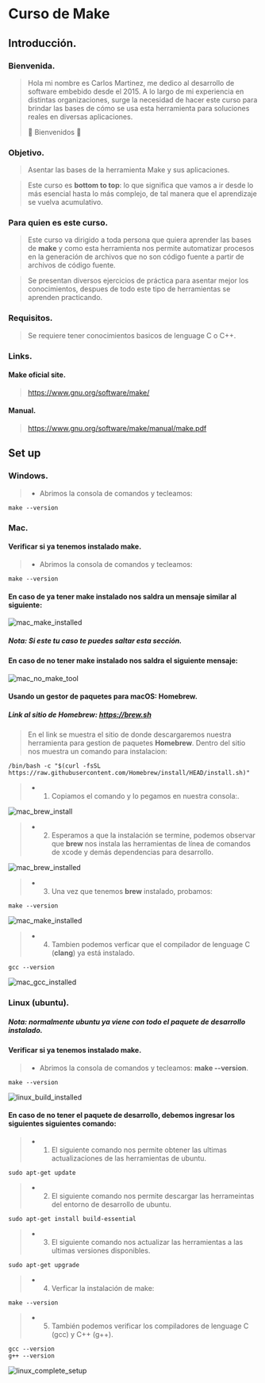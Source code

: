 # Curso de Make
## Introducción.
### Bienvenida.
> Hola mi nombre es Carlos Martinez, me dedico al desarrollo de software embebido desde el 2015.
> A lo largo de mi experiencia en distintas organizaciones, surge la necesidad de hacer este curso
> para brindar las bases de cómo se usa esta herramienta para soluciones reales en diversas
> aplicaciones.
> 
> :metal: Bienvenidos :metal:

### Objetivo.
> Asentar las bases de la herramienta Make y sus aplicaciones.

> Este curso es **bottom to top**: lo que significa que vamos a ir desde lo más esencial hasta lo más
> complejo, de tal manera que el aprendizaje se vuelva acumulativo.

### Para quien es este curso.
> Este curso va dirigido a toda persona que quiera aprender las bases de **make** y como esta herramienta
> nos permite automatizar procesos en la generación de archivos que no son código fuente a partir de 
> archivos de código fuente.

> Se presentan diversos ejercicios de práctica para asentar mejor los conocimientos, despues de todo
> este tipo de herramientas se aprenden practicando.

### Requisitos.
> Se requiere tener conocimientos basicos de lenguage C o C++.

### Links.
#### Make oficial site.
> https://www.gnu.org/software/make/
#### Manual.
> https://www.gnu.org/software/make/manual/make.pdf


## Set up
### Windows.
> * Abrimos la consola de comandos y tecleamos:

	make --version


### Mac.
#### Verificar si ya tenemos instalado make.
> *  Abrimos la consola de comandos y tecleamos:

	make --version
	
#### En caso de ya tener **make** instalado nos saldra un mensaje similar al siguiente:

![mac_make_installed](https://github.com/carlosmartinez871208/Curso_de_make/blob/main/images/mac_make_installed.png)

##### **Nota: Si este tu caso te puedes saltar esta sección.**

#### En caso de no tener make instalado nos saldra el siguiente mensaje:

![mac_no_make_tool](https://github.com/carlosmartinez871208/Curso_de_make/blob/main/images/mac_no_make_tool.png)

#### Usando un gestor de paquetes para macOS: **Homebrew**.
##### Link al sitio de **Homebrew**: https://brew.sh
> En el link se muestra el sitio de donde descargaremos nuestra herramienta para gestion de paquetes **Homebrew**. Dentro del sitio nos muestra un comando para instalacion:

	/bin/bash -c "$(curl -fsSL https://raw.githubusercontent.com/Homebrew/install/HEAD/install.sh)"

> * 1. Copiamos el comando y lo pegamos en nuestra consola:.

![mac_brew_install](https://github.com/carlosmartinez871208/Curso_de_make/blob/main/images/mac_brew_install.png)

> * 2. Esperamos a que la instalación se termine, podemos observar que **brew** nos instala las herramientas de línea de comandos de xcode y demás dependencias para desarrollo. 

![mac_brew_installed](https://github.com/carlosmartinez871208/Curso_de_make/blob/main/images/mac_brew_installed.png)

> * 3. Una vez que tenemos **brew** instalado, probamos:

	make --version

![mac_make_installed](https://github.com/carlosmartinez871208/Curso_de_make/blob/main/images/mac_make_installed.png)

> * 4. Tambien podemos verficar que el compilador de lenguage C (**clang**) ya está instalado.

	gcc --version

![mac_gcc_installed](https://github.com/carlosmartinez871208/Curso_de_make/blob/main/images/mac_gcc_installed.png)

### Linux (ubuntu).
##### **Nota: normalmente ubuntu ya viene con todo el paquete de desarrollo instalado.**

#### Verificar si ya tenemos instalado make.
> * Abrimos la consola de comandos y tecleamos: **make --version**.

	make --version

![linux_build_installed](https://github.com/carlosmartinez871208/Curso_de_make/blob/main/images/linux_build_installed.png)

#### En caso de no tener el paquete de desarrollo, debemos ingresar los siguientes siguientes comando:

> * 1. El siguiente comando nos permite obtener las ultimas actualizaciones de las herramientas de ubuntu.

	sudo apt-get update

> * 2. El siguiente comando nos permite descargar las herrameintas del entorno de desarrollo de ubuntu.

	sudo apt-get install build-essential

> * 3. El siguiente comando nos actualizar las herramientas a las ultimas versiones disponibles.

	sudo apt-get upgrade

> * 4. Verficar la instalación de make:

	make --version

> * 5. También podemos verificar los compiladores de lenguage C (gcc) y C++ (g++).

	gcc --version
	g++ --version

![linux_complete_setup](https://github.com/carlosmartinez871208/Curso_de_make/blob/main/images/linux_complete_setup.png)